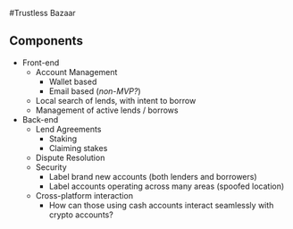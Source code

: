 #Trustless Bazaar

## Components
* Front-end
  * Account Management
    * Wallet based
    * Email based (*non-MVP?*)
  * Local search of lends, with intent to borrow
  * Management of active lends / borrows
* Back-end
  * Lend Agreements
    * Staking
    * Claiming stakes
  * Dispute Resolution
  * Security
    * Label brand new accounts (both lenders and borrowers)
    * Label accounts operating across many areas (spoofed location)
  * Cross-platform interaction
    * How can those using cash accounts interact seamlessly with crypto accounts?
